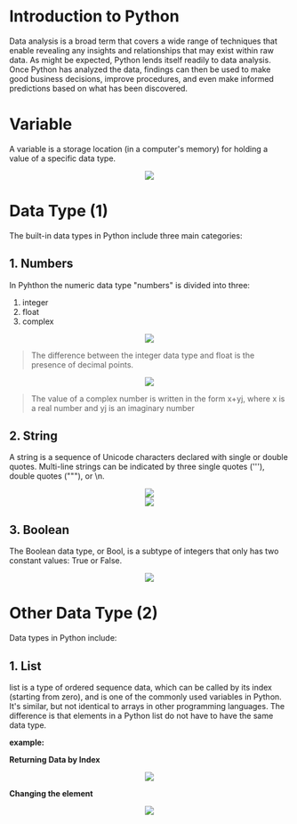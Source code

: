 # Introduction to Python
Data analysis is a broad term that covers a wide range of techniques that enable revealing any insights and relationships that may exist within raw data. As might be expected, Python lends itself readily to data analysis. Once Python has analyzed the data, findings can then be used to make good business decisions, improve procedures, and even make informed predictions based on what has been discovered.
# Variable
A variable is a storage location (in a computer's memory) for holding a value of a specific data type.

<div align="center"><img src="https://github.com/salsanssp/Python-for-Data-Analyst/assets/166114037/7448e626-03cd-4c4c-a056-fa8e153a8300" /></div>

# Data Type (1)
The built-in data types in Python include three main categories:

## 1. Numbers
In Pyhthon the numeric data type "numbers" is divided into three: 
1. integer 
2. float
3. complex

<div align="center"><img src="https://github.com/salsanssp/Python-for-Data-Analyst/assets/166114037/20283ceb-e9a3-423f-91d4-39d42b261eac" /></div>

> The difference between the integer data type and float is the presence of decimal points.

<div align="center"><img src="https://github.com/salsanssp/Python-for-Data-Analyst/assets/166114037/c3bfca1e-351f-4a96-a4c0-52531bdd3449" /></div>

> The value of a complex number is written in the form x+yj, where x is a real number and yj is an imaginary number

## 2. String
A string is a sequence of Unicode characters declared with single or double quotes. Multi-line strings can be indicated by three single quotes ('''), double quotes ("""), or \n.


<div align="center"><img src="https://github.com/salsanssp/Python-for-Data-Analyst/assets/166114037/bc0fafd7-e289-4725-bf3c-1abdc18e0a73" /></div>


<div align="center"><img src="https://github.com/salsanssp/Python-for-Data-Analyst/assets/166114037/e401dc94-0435-4752-9f94-50072ee0c2c6" /></div>

## 3. Boolean
The Boolean data type, or Bool, is a subtype of integers that only has two constant values: True or False.


<div align="center"><img src="https://github.com/salsanssp/Python-for-Data-Analyst/assets/166114037/c4582f95-52bb-419d-9c02-4ab91f042329" /></div>

# Other Data Type (2)

Data types in Python include:

## 1. List
list is a type of ordered sequence data, which can be called by its index (starting from zero), and is one of the commonly used variables in Python. It's similar, but not identical to arrays in other programming languages. The difference is that elements in a Python list do not have to have the same data type.

**example:**

<div align="center"><img![image](https://github.com/salsanssp/Python-for-Data-Analyst/assets/166114037/63ff8c57-5189-41ce-bb72-ee94e4a14ec3" /></div>

**Returning Data by Index**

<div align="center"><img src="https://github.com/salsanssp/Python-for-Data-Analyst/assets/166114037/063f783c-3303-464f-86b4-59781a3cf40a" /></div>

**Changing the element**

<div align="center"><img src="https://github.com/salsanssp/Python-for-Data-Analyst/assets/166114037/a52e3d41-cc42-4088-ad40-517d4c392d64" /></div>
